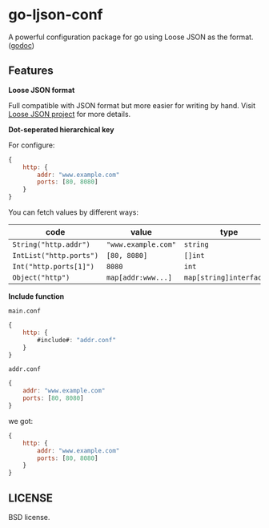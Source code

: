 go-ljson-conf
=============

A powerful configuration package for go using Loose JSON as the format.
([godoc](http://godoc.org/github.com/daviddengcn/go-ljson-conf))

Features
--------
**Loose JSON format**

Full compatible with JSON format but more easier for writing by hand.
Visit [Loose JSON project](https://github.com/daviddengcn/ljson) for more details.

**Dot-seperated hierarchical key**

For configure:

```javascript
{
	http: {
		addr: "www.example.com"
		ports: [80, 8080]
	}
}
```
You can fetch values by different ways:

code                   |value              |type
-----------------------|-------------------|---------
`String("http.addr")`  |`"www.example.com"`|`string`
`IntList("http.ports")`|`[80, 8080]`       |`[]int`
`Int("http.ports[1]")` |`8080`             |`int`
`Object("http")`       |`map[addr:www...]` |`map[string]interface{}`

**Include function**

`main.conf`

```javascript
{
	http: {
		#include#: "addr.conf"
	}
}
```

`addr.conf`

```javascript
{
	addr: "www.example.com"
	ports: [80, 8080]
}
```

we got:

```javascript
{
	http: {
		addr: "www.example.com"
		ports: [80, 8080]
	}
}
```

LICENSE
-------
BSD license.
